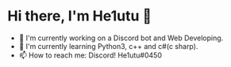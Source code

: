 # Hi there, I'm He1utu 👋
- 🔭 I'm currently working on a Discord bot and Web Developing.
- 🌱 I'm currently learning Python3, c++ and c#(c sharp).
- 📫 How to reach me: Discord! He1utu#0450
